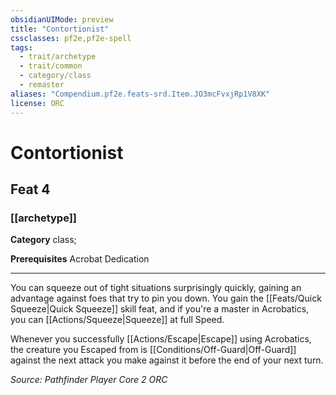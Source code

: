 ```yaml
---
obsidianUIMode: preview
title: "Contortionist"
cssclasses: pf2e,pf2e-spell
tags:
  - trait/archetype
  - trait/common
  - category/class
  - remaster
aliases: "Compendium.pf2e.feats-srd.Item.JO3mcFvxjRp1V8XK"
license: ORC
---
```

# Contortionist
## Feat 4
### [[archetype]]

**Category** class; 



**Prerequisites** Acrobat Dedication
* * *
You can squeeze out of tight situations surprisingly quickly, gaining an advantage against foes that try to pin you down. You gain the [[Feats/Quick Squeeze|Quick Squeeze]] skill feat, and if you're a master in Acrobatics, you can [[Actions/Squeeze|Squeeze]] at full Speed.

Whenever you successfully [[Actions/Escape|Escape]] using Acrobatics, the creature you Escaped from is [[Conditions/Off-Guard|Off-Guard]] against the next attack you make against it before the end of your next turn.

*Source: Pathfinder Player Core 2*
*ORC*